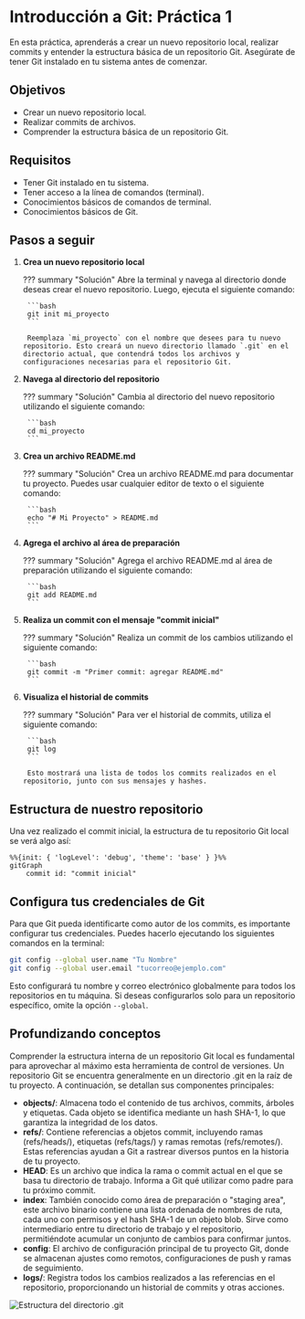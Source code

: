 # Introducción a Git: Práctica 1

En esta práctica, aprenderás a crear un nuevo repositorio local, realizar commits y entender la estructura básica de un repositorio Git. Asegúrate de tener Git instalado en tu sistema antes de comenzar.

## Objetivos

- Crear un nuevo repositorio local.
- Realizar commits de archivos.
- Comprender la estructura básica de un repositorio Git.

## Requisitos

- Tener Git instalado en tu sistema.
- Tener acceso a la línea de comandos (terminal).
- Conocimientos básicos de comandos de terminal.
- Conocimientos básicos de Git.

## Pasos a seguir

1. **Crea un nuevo repositorio local**

    ??? summary "Solución"
        Abre la terminal y navega al directorio donde deseas crear el nuevo repositorio. Luego, ejecuta el siguiente comando:

        ```bash
        git init mi_proyecto
        ```

        Reemplaza `mi_proyecto` con el nombre que desees para tu nuevo repositorio. Esto creará un nuevo directorio llamado `.git` en el directorio actual, que contendrá todos los archivos y configuraciones necesarias para el repositorio Git.

2. **Navega al directorio del repositorio**

    ??? summary "Solución"
        Cambia al directorio del nuevo repositorio utilizando el siguiente comando:

        ```bash
        cd mi_proyecto
        ```

3. **Crea un archivo README.md**

    ??? summary "Solución"
        Crea un archivo README.md para documentar tu proyecto. Puedes usar cualquier editor de texto o el siguiente comando:

        ```bash
        echo "# Mi Proyecto" > README.md
        ```

4. **Agrega el archivo al área de preparación**

    ??? summary "Solución"
        Agrega el archivo README.md al área de preparación utilizando el siguiente comando:

        ```bash
        git add README.md
        ```

5. **Realiza un commit con el mensaje "commit inicial"**

    ??? summary "Solución"
        Realiza un commit de los cambios utilizando el siguiente comando:

        ```bash
        git commit -m "Primer commit: agregar README.md"
        ```

6. **Visualiza el historial de commits**

    ??? summary "Solución"
        Para ver el historial de commits, utiliza el siguiente comando:

        ```bash
        git log
        ```

        Esto mostrará una lista de todos los commits realizados en el repositorio, junto con sus mensajes y hashes.

## Estructura de nuestro repositorio

Una vez realizado el commit inicial, la estructura de tu repositorio Git local se verá algo así:

```mermaid
%%{init: { 'logLevel': 'debug', 'theme': 'base' } }%%
gitGraph
    commit id: "commit inicial"
```

## Configura tus credenciales de Git

Para que Git pueda identificarte como autor de los commits, es importante configurar tus credenciales. Puedes hacerlo ejecutando los siguientes comandos en la terminal:

```bash
git config --global user.name "Tu Nombre"
git config --global user.email "tucorreo@ejemplo.com"
```

Esto configurará tu nombre y correo electrónico globalmente para todos los repositorios en tu máquina. Si deseas configurarlos solo para un repositorio específico, omite la opción `--global`.

## Profundizando conceptos

Comprender la estructura interna de un repositorio Git local es fundamental para aprovechar al máximo esta herramienta de control de versiones. Un repositorio Git se encuentra generalmente en un directorio .git en la raíz de tu proyecto. A continuación, se detallan sus componentes principales:​

- **objects/**: Almacena todo el contenido de tus   archivos, commits, árboles y etiquetas. Cada objeto se identifica mediante un hash SHA-1, lo que garantiza la integridad de los datos.​
- **refs/**: Contiene referencias a objetos commit, incluyendo ramas (refs/heads/), etiquetas (refs/tags/) y ramas remotas (refs/remotes/). Estas referencias ayudan a Git a rastrear diversos puntos en la historia de tu proyecto.​
- **HEAD**: Es un archivo que indica la rama o commit actual en el que se basa tu directorio de trabajo. Informa a Git qué utilizar como padre para tu próximo commit.​
- **index**: También conocido como área de preparación o "staging area", este archivo binario contiene una lista ordenada de nombres de ruta, cada uno con permisos y el hash SHA-1 de un objeto blob. Sirve como intermediario entre tu directorio de trabajo y el repositorio, permitiéndote acumular un conjunto de cambios para confirmar juntos.​
- **config**: El archivo de configuración principal de tu proyecto Git, donde se almacenan ajustes como remotos, configuraciones de push y ramas de seguimiento.​
- **logs/**: Registra todos los cambios realizados a las referencias en el repositorio, proporcionando un historial de commits y otras acciones.​

![Estructura del directorio .git](https://humbletoolsmith.com/img/posts/a-look-inside-the-_git-folder/Git%20Folder%20Internals.png "Estructura del directorio .git")
